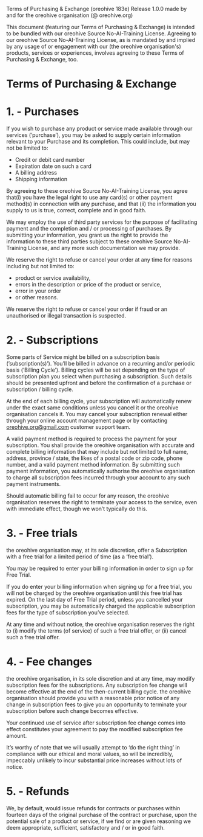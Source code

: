 Terms of Purchasing & Exchange (oreohive 183e)
Release 1.0.0
made by and for the oreohive organisation (@ oreohive.org)

This document (featuring our Terms of Purchasing & Exchange) is intended to be bundled with our oreohive Source No-AI-Training License.
Agreeing to our oreohive Source No-AI-Training License, as is mandated by and implied by any usage of or engagement with our (the oreohive organisation's) products, services or experiences, involves agreeing to these Terms of Purchasing & Exchange, too.

# Terms of Purchasing & Exchange

# 1. - Purchases

If you wish to purchase any product or service made available through our services (’purchase’), you may be asked to supply certain information relevant to your Purchase and its completion.
This could include, but may not be limited to:

- Credit or debit card number
- Expiration date on such a card
- A billing address
- Shipping information

By agreeing to these oreohive Source No-AI-Training License, you agree that(i) you have the legal right to use any card(s) or other payment method(s) in connection with any purchase, and that (ii) the information you supply to us is true, correct, complete and in good faith.

We may employ the use of third party services for the purpose of facilitating payment and the completion and / or processing of purchases. 
By submitting your information, you grant us the right to provide the information to these third parties subject to these oreohive Source No-AI-Training License, and any more such documentation we may provide.

We reserve the right to refuse or cancel your order at any time for reasons including but not limited to:

- product or service availability,
- errors in the description or price of the product or service,
- error in your order
- or other reasons.

We reserve the right to refuse or cancel your order if fraud or an unauthorised or illegal transaction is suspected.

# 2. - Subscriptions

Some parts of Service might be billed on a subscription basis (’subscription(s)’). You’ll be billed in advance on a recurring and/or periodic basis (’Billing Cycle’).
Billing cycles will be set depending on the type of subscription plan you select when purchasing a subscription. Such details should be presented upfront and before the confirmation of a purchase or subscription / billing cycle.

At the end of each billing cycle, your subscription will automatically renew under the exact same conditions unless you cancel it or the oreohive organisation cancels it.
You may cancel your subscription renewal either through your online account management page or by contacting oreohive.org@gmail.com customer support team.

A valid payment method is required to process the payment for your subscription.
You shall provide the oreohive organisation with accurate and complete billing information that may include but not limited to full name, address, province / state, the likes of a postal code or zip code, phone number, and a valid payment method information. By submitting such payment information, you automatically authorise the oreohive organisation to charge all subscription fees incurred through your account to any such payment instruments.

Should automatic billing fail to occur for any reason, the oreohive organisation reserves the right to terminate your access to the service, even with immediate effect, though we won’t typically do this.

# 3. - F**ree trials**

the oreohive organisation may, at its sole discretion, offer a Subscription with a free trial for a limited period of time (as a ‘free trial’).

You may be required to enter your billing information in order to sign up for Free Trial.

If you do enter your billing information when signing up for a free trial, you will not be charged by the oreohive organisation until this free trial has expired.
On the last day of Free Trial period, unless you cancelled your subscription, you may be automatically charged the applicable subscription fees for the type of subscription you’ve selected.

At any time and without notice, the oreohive organisation reserves the right to (i) modify the terms (of service) of such a free trial offer, or (ii) cancel such a free trial offer.

# 4. - **Fee changes**

the oreohive organisation, in its sole discretion and at any time, may modify subscription fees for the subscriptions.
Any subscription fee change will become effective at the end of the then-current billing cycle. the oreohive organisation should provide you with a reasonable prior notice of any change in subscription fees to give you an opportunity to terminate your subscription before such change becomes effective.

Your continued use of service after subscription fee change comes into effect constitutes your agreement to pay the modified subscription fee amount.

It’s worthy of note that we will usually attempt to ‘do the right thing’ in compliance with our ethical and moral values, so will be incredibly, impeccably unlikely to incur substantial price increases without lots of notice.

# 5. - Refunds

We, by default, would issue refunds for contracts or purchases within fourteen days of the original purchase of the contract or purchase, upon the potential sale of a product or service, if we find or are given reasoning we deem appropriate, sufficient, satisfactory and / or in good faith.